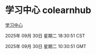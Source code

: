 # 学习中心 colearnhub
[学习中心](http://59.174.11.10:56308/colearnhub/)

2025年 09月 30日 星期二 18:30:51 CST

2025年 09月 30日 星期二 10:30:51 GMT
